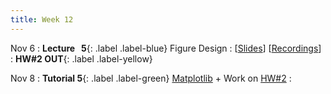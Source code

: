 ```yaml
---
title: Week 12
---
```


Nov 6
: **Lecture &nbsp; 5**{: .label .label-blue} Figure Design
  : [[Slides](https://canvas.nus.edu.sg)] [[Recordings](https://canvas.nus.edu.sg)]
: **HW#2 OUT**{: .label .label-yellow}

Nov 8
: **Tutorial 5**{: .label .label-green} [Matplotlib](https://xiaoganghe.github.io/python-climate-visuals/chapters/data-visuals/matplotlib.html) + Work on [HW#2](https://xiaoganghe.github.io/python-climate-visuals/chapters/homework/homework2.html)
  : [](#) 
